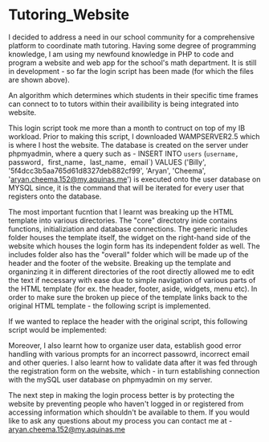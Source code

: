 # Tutoring_Website
I decided to address a need in our school community for a comprehensive platform to coordinate math tutoring. Having some degree of programming knowledge, I am using my newfound knowledge in PHP to code and program a website and web app for the school's math department. It is still in development - so far the login script has been made (for which the files are shown above).

An algorithm which determines which students in their specific time frames can connect to to tutors within their availibility is being integrated into website.

This login script took me more than a month to contruct on top of my IB workload. Prior to making this script, I downloaded WAMPSERVER2.5 which is where I host the website. The database is created on the server under phpmyadmin, where a query such as - INSERT INTO `users` (`username, `password`, `first_name`, `last_name`, `email`) VALUES ('Billy', '5f4dcc3b5aa765d61d8327deb882cf99', 'Aryan', 'Cheema', 'aryan.cheema.152@my.aquinas.me') is executed onto the user database on MYSQL since, it is the command that will be iterated for every user that registers onto the database. 

The most important fucntion that I learnt was breaking up the HTML template into various directories. The "core" directotry inide contains functions, initializiation and database connections. The generic includes folder houses the template itself, the widget on the right-hand side of the website which houses the login form has its independent folder as well. The includes folder also has the "overall" folder which will be made up of the header and the footer of the website. Breaking up the template and organinzing it in different directories of the root directly allowed me to edit the text if necessary with ease due to simple navigation of various parts of the HTML template (for ex. the header, footer, aside, widgets, menu etc). In order to make sure the broken up piece of the template links back to the original HTML template - the following script is implemented. 

If we wanted to replace the header with the original script, this following script would be implemented:

<? php
include 'includes/head.php';
?>

Moreover, I also learnt how to organize user data, establish good error handling with various prompts for an incorrect passowrd, incorrect email and other queries. I also learnt how to validate data after it was fed through the registration form on the website, which - in turn establishing connection with the mySQL user database on phpmyadmin on my server. 

The next step in making the login process better is by protecting the website by preventing people who haven't logged in or registered from accessing information which shouldn't be available to them. If you would like to ask any questions about my process you can contact me at - aryan.cheema.152@my.aquinas.me
